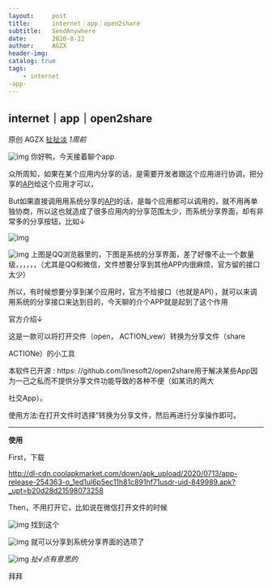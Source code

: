 ```yaml
---
layout:     post
title:      internet｜app｜open2share
subtitle:   SendAnywhere
date:       2020-8-22
author:     AGZX
header-img: 
catalog: true
tags:
    - internet
-app-
---
```


## internet｜app｜open2share

原创 AGZX [扯扯淡](javascript:void(0);) *1周前*

![img](https://mmbiz.qpic.cn/mmbiz_gif/tMsLbdfwxoM12GmQGZYFy7azn1RM2Izncuqicg2azuCibJyPB4QUKslUmRtlYYXibScaxKCGx7ebczkJLq5mQWhJg/640?wx_fmt=gif&tp=webp&wxfrom=5&wx_lazy=1)
你好鸭，今天接着聊个app

众所周知，如果在某个应用内分享的话，是需要开发者跟这个应用进行协调，把分享的[API](https://mp.weixin.qq.com/s?__biz=MzI4Nzc2MzA3OQ==&mid=2247484751&idx=2&sn=57b508091df008626e97701e20823d15&scene=21#wechat_redirect)给这个应用才可以，

But如果直接调用用系统分享的[API](https://mp.weixin.qq.com/s?__biz=MzI4Nzc2MzA3OQ==&mid=2247484751&idx=2&sn=57b508091df008626e97701e20823d15&scene=21#wechat_redirect)的话，是每个应用都可以调用的，就不用再单独协商，所以这也就造成了很多应用内的分享范围太少，而系统分享界面，却有非常多的分享按钮，比如↓

![img](https://mmbiz.qpic.cn/mmbiz_jpg/tMsLbdfwxoMogianu3uE56uepRpyB0EMZF9F85fh32bbJWVxDcmEwGvxMWCuVg5uGh6u0vIFkwJNPU3NxkLBUKg/640?wx_fmt=jpeg&tp=webp&wxfrom=5&wx_lazy=1&wx_co=1)

![img](https://mmbiz.qpic.cn/mmbiz_jpg/tMsLbdfwxoMogianu3uE56uepRpyB0EMZEZ8k9b45Zulc3yic3iaZfXZm7N5icC5icCib3YaSdAR5ePGwbHABxuKAkRA/640?wx_fmt=jpeg&tp=webp&wxfrom=5&wx_lazy=1&wx_co=1)
上图是QQ浏览器里的，下图是系统的分享界面，差了好像不止一个数量级，，，，，，（尤其是QQ和微信，文件想要分享到其他APP内很麻烦，官方留的接口太少）

所以，有时候想要分享到某个应用时，官方不给接口（也就是API），就可以来调用系统的分享接口来达到目的，今天聊的介个APP就是起到了这个作用

官方介绍↓

这是一款可以将打开交件（open， ACTION_vew）转换为分享文件（share

 ACTIONe）的小工具

本软件已开源 : https: //github.com/linesoft2/open2share用于解决某些App因为一己之私而不提供分享文件功能导致的各种不便（如某讯的两大

社交App）。

使用方法:在打开文件时选择“转换为分享文件，然后再进行分享操作即可。

------

**使用**

First，下载

http://dl-cdn.coolapkmarket.com/down/apk_upload/2020/0713/app-release-254363-o_1ed1ul6p5ec11h81c891hf71usdr-uid-849989.apk?_upt=b20d28d21598073258

Then，不用打开它，比如说在微信打开文件的时候


![img](https://mmbiz.qpic.cn/mmbiz_jpg/tMsLbdfwxoMogianu3uE56uepRpyB0EMZHDgyp5JLyJQPj6ILxNXMoB3ofKbrRDBibENwke6gLRgcTs7gfdMiaibsw/640?wx_fmt=jpeg&tp=webp&wxfrom=5&wx_lazy=1&wx_co=1)
找到这个

![img](https://mmbiz.qpic.cn/mmbiz_jpg/tMsLbdfwxoMogianu3uE56uepRpyB0EMZcnweTOJTueU4ic7Rwj3NlP95xK8hJHU6WibMtqx2bNibPNyyusW6oh4mA/640?wx_fmt=jpeg&tp=webp&wxfrom=5&wx_lazy=1&wx_co=1)
就可以分享到系统分享界面的选项了





![img](https://mmbiz.qpic.cn/mmbiz_jpg/tMsLbdfwxoPvhibcLnC5hTcXqKITTp19Os0eaE28ibFHd1diborCdq4BOb32R37jcoPQmJibxk3ibbS3xQp2L4TXicvg/640?wx_fmt=jpeg&tp=webp&wxfrom=5&wx_lazy=1&wx_co=1)
*扯√点有意思的*

拜拜